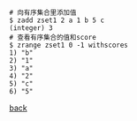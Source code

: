 ```shell
# 向有序集合里添加值  
$ zadd zset1 2 a 1 b 5 c
(integer) 3
# 查看有序集合的值和score  
$ zrange zset1 0 -1 withscores
1) "b"
2) "1"
3) "a"
4) "2"
5) "c"
6) "5"
```

[back](../3.md)  
